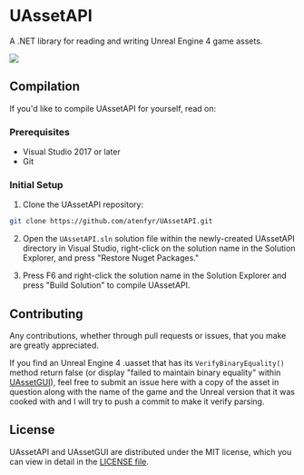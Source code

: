 # UAssetAPI
A .NET library for reading and writing Unreal Engine 4 game assets.

<img src="https://i.imgur.com/GZbr93m.png" align="center">

## Compilation
If you'd like to compile UAssetAPI for yourself, read on:

### Prerequisites
* Visual Studio 2017 or later
* Git

### Initial Setup
1. Clone the UAssetAPI repository:

```sh
git clone https://github.com/atenfyr/UAssetAPI.git
```

2. Open the `UAssetAPI.sln` solution file within the newly-created UAssetAPI directory in Visual Studio, right-click on the solution name in the Solution Explorer, and press "Restore Nuget Packages."

3. Press F6 and right-click the solution name in the Solution Explorer and press "Build Solution" to compile UAssetAPI.

## Contributing
Any contributions, whether through pull requests or issues, that you make are greatly appreciated.

If you find an Unreal Engine 4 .uasset that has its `VerifyBinaryEquality()` method return false (or display "failed to maintain binary equality" within [UAssetGUI](https://github.com/atenfyr/UAssetGUI)), feel free to submit an issue here with a copy of the asset in question along with the name of the game and the Unreal version that it was cooked with and I will try to push a commit to make it verify parsing.

## License
UAssetAPI and UAssetGUI are distributed under the MIT license, which you can view in detail in the [LICENSE file](LICENSE).
